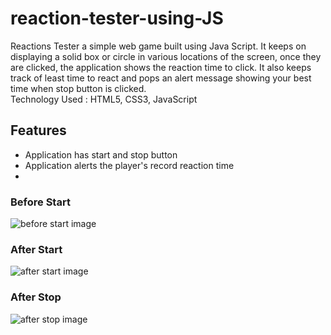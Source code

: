 # reaction-tester-using-JS

Reactions Tester a simple web game built using Java Script. It keeps on displaying a solid box or circle in various locations of the screen, once they are clicked, the application shows the reaction time to click. It also keeps track of least time to react and pops an alert message showing your best time when stop button is clicked.
<br>
Technology Used : HTML5, CSS3, JavaScript

<h2>Features</h2>
<ul>
  <li> Application has start and stop button </li>
  <li> Application alerts the player's record reaction time <li>
</ul>

<h3> Before Start </h3>

   <img src="/images/js1.png" alt="before start image" >

<h3> After Start </h3>
  
   <img src="/images/js2.png" alt="after start image" >

<h3> After Stop </h3>

   <img src="/images/js3.png" alt="after stop image" >
